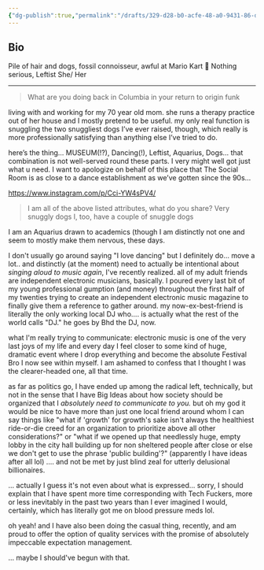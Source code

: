 ```yaml
---
{"dg-publish":true,"permalink":"/drafts/329-d28-b0-acfe-48-a0-9431-86-db-6-d1-e9111-2/","dgHomeLink":true,"dgPassFrontmatter":false}
---
```



## Bio

Pile of hair and dogs, fossil connoisseur, awful at Mario Kart 🍄  Nothing serious, Leftist  She/ Her

---

> What are you doing back in Columbia in your return to origin funk

living with and working for my 70 year old mom. she runs a therapy practice out of her house and I mostly pretend to be useful. my only real function is snuggling the two snuggliest dogs I’ve ever raised, though, which really is more professionally satisfying than anything else I’ve tried to do.

here’s the thing… MUSEUM(!?), Dancing(!), Leftist, Aquarius, Dogs… that combination is not well-served round these parts. I very might well got just what u need. I want to apologize on behalf of this place that The Social Room is as close to a dance establishment as we’ve gotten since the 90s…

https://www.instagram.com/p/Cci-YW4sPV4/

> I am all of the above listed attributes, what do you share?
> Very snuggly dogs I, too, have a couple of snuggle dogs

I am an Aquarius drawn to academics (though I am distinctly not one and seem to mostly make them nervous, these days. 

I don't usually go around saying "I love dancing" but I definitely do... move a lot.. and distinctly (at the moment) need to actually be intentional about *singing aloud to music again*, I've recently realized. all of my adult friends are independent electronic musicians, basically. I poured every last bit of my young professional gumption (and money) throughout the first half of my twenties trying to create an independent electronic music magazine to finally give them a reference to gather around. my now-ex-best-friend is literally the only working local DJ who.... is actually what the rest of the world calls "DJ."  he goes by Bhd the DJ, now. 

what I'm really trying to communicate: electronic music is one of the very last joys of my life and every day I feel closer to some kind of huge, dramatic event where I drop everything and become the absolute Festival Bro I now see within myself. I am ashamed to confess that I thought I was the clearer-headed one, all that time.

as far as politics go, I have ended up among the radical left, technically, but not in the sense that I have Big Ideas about how society should be organized that I *absolutely need to communicate to you.* but oh my god it would be nice to have more than just one local friend around whom I can say things like "what if 'growth' for growth's sake isn't always the healthiest ride-or-die creed for an organization to prioritize above all other considerations?" or "what if we opened up that needlessly huge, empty lobby in the city hall building up for non sheltered people after close or else we don't get to use the phrase 'public building'?" (apparently I have ideas after all lol) .... and not be met by just blind zeal for utterly delusional billionaires.

... actually I guess it's not even about what is expressed... sorry, I should explain that I have spent more time corresponding with Tech Fuckers, more or less inevitably in the past two years than I ever imagined I would, certainly, which has literally got me on blood pressure meds lol. 

oh yeah! and I have also been doing the casual thing, recently, and am proud to offer the option of quality services with the promise of absolutely impeccable expectation management. 

... maybe I should've begun with that. 